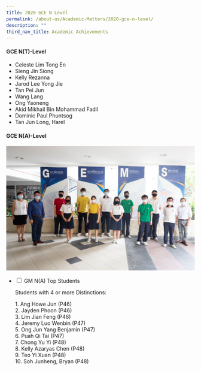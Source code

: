 ```yaml
---
title: 2020 GCE N Level
permalink: /about-us/Academic-Matters/2020-gce-n-level/
description: ""
third_nav_title: Academic Achievements
---
```

#### GCE N(T)-Level

* Celeste Lim Tong En
* Sieng Jin Siong
* Kelly Rezanna
* Jarod Lee Yong Jie
* Tan Pei Jun
* Wang Lang
* Ong Yaoneng
* Akid Mikhail Bin Mohammad Fadil
* Dominic Paul Phuntsog
* Tan Jun Long, Harel


#### GCE N(A)-Level
<img src="/images/MG_5171e.jpg">
<ul class="jekyllcodex_accordion">
  <li>
    <input type="checkbox" id="accordion2">
    <label for="accordion2">GM N(A) Top Students</label>
    <div>
      <p>Students with 4 or more Distinctions:</p>
			<p>1. Ang Howe Jun (P46)<br>2. Jayden Phoon (P46)<br>3. Lim Jian Feng (P46)<br>4. Jeremy Luo Wenbin (P47)<br>5. Ong Jun Yang Benjamin (P47)<br>6. Puah Qi Tai (P47)<br>7. Chong Yu Yi (P48)<br>8. Kelly Azaryas Chen (P48)<br>9. Teo Yi Xuan (P48)<br>10. Soh Junheng, Bryan (P48)</p>
    </div>
	</li>
</ul>
